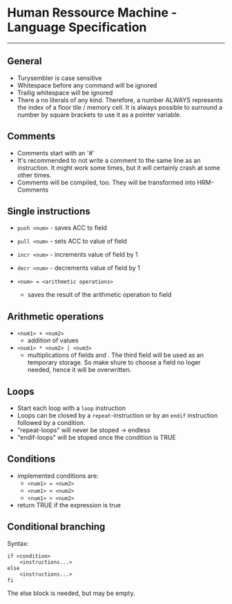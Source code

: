 # Human Ressource Machine - Language Specification

---

General
-------

- Turysembler is case sensitive
- Whitespace before any command will be ignored
- Trailig whitespace will be ignored
- There a no literals of any kind.
  Therefore, a number ALWAYS represents the index
  of a floor tile / memory cell.
  It is always possible to surround a number by
 square brackets to use it as a pointer variable.

Comments
--------

- Comments start with an '#'
- It's recommended to not write a comment
  to the same line as an instruction.
  It might work some times, but it will
  certainly crash at some other times.
- Comments will be compiled, too. They
  will be transformed into HRM-Comments


Single instructions
-------------------

- `push <num>` - saves ACC to field <num>
- `pull <num>` - sets ACC to value of field <num>
- `incr <num>` - increments value of field <num> by 1
- `decr <num>` - decrements value of field <num> by 1

- `<num> = <arithmetic operations>`
    - saves the result of the arithmetic operation to
      field <num>


Arithmetic operations
---------------------
- `<num1> + <num2>`
    - addition of values
- `<num1> * <num2> | <num3>`
    - multiplications of
      fields <num1> and
      <num2>. The third
      field <num3> will be
      used as an temporary
      storage. So make shure
      to choose a field no
      loger needed, hence it
      will be overwritten.


Loops
-----

- Start each loop with a `loop` instruction
- Loops can be closed by a `repeat`-instruction
  or by an `endif` instruction followed by
  a condition.
- "repeat-loops" will never be stoped -> endless
- "endif-loops" will be stoped once the condition
  is TRUE


Conditions
----------

- implemented conditions are:
  - `<num1> = <num2>`
  - `<num1> < <num2>`
  - `<num1> > <num2>`
- return TRUE if the expression
  is true


Conditional branching
---------------------

Syntax:

    if <condition>
        <instructions...>
    else
        <instructions...>
    fi

The else block is needed, but may be empty.

